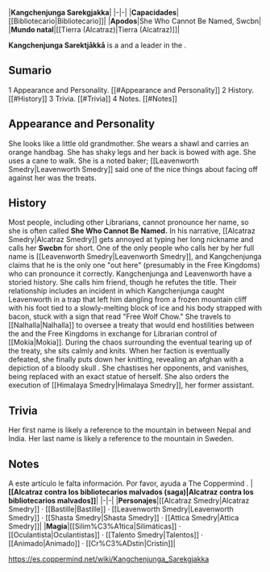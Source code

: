 |**Kangchenjunga Sarekgjakka**|
|-|-|
|**Capacidades**|[[Bibliotecario\|Bibliotecario]]|
|**Apodos**|She Who Cannot Be Named, Swcbn|
|**Mundo natal**|[[Tierra (Alcatraz)\|Tierra (Alcatraz)]]|

**Kangchenjunga Sarektjåkkå** is a  and a leader in the .

## Sumario

1 Appearance and Personality. [[#Appearance and Personality]] 
2 History. [[#History]] 
3 Trivia. [[#Trivia]] 
4 Notes. [[#Notes]] 


## Appearance and Personality
She looks like a little old grandmother. She wears a shawl and carries an orange handbag. She has shaky legs and her back is bowed with age. She uses a cane to walk.
She is a noted baker; [[Leavenworth Smedry\|Leavenworth Smedry]] said one of the nice things about facing off against her was the treats.

## History
Most people, including other Librarians, cannot pronounce her name, so she is often called **She Who Cannot Be Named.** In his narrative, [[Alcatraz Smedry\|Alcatraz Smedry]] gets annoyed at typing her long nickname and calls her **Swcbn** for short. One of the only people who calls her by her full name is [[Leavenworth Smedry\|Leavenworth Smedry]], and Kangchenjunga claims that he is the only one "out here" (presumably in the Free Kingdoms) who can pronounce it correctly.
Kangchenjunga and Leavenworth have a storied history. She calls him friend, though he refutes the title. Their relationship includes an incident in which Kangchenjunga caught Leavenworth in a trap that left him dangling from a frozen mountain cliff with his foot tied to a slowly-melting block of ice and his body strapped with bacon, stuck with a sign that read "Free Wolf Chow." 
She travels to [[Nalhalla\|Nalhalla]] to oversee a treaty that would end hostilities between the  and the Free Kingdoms in exchange for Librarian control of [[Mokia\|Mokia]]. During the chaos surrounding the eventual tearing up of the treaty, she sits calmly and knits. When her faction is eventually defeated, she finally puts down her knitting, revealing an afghan with a depiction of a bloody skull . She chastises her opponents, and vanishes, being replaced with an exact statue of herself.
She also orders the execution of [[Himalaya Smedry\|Himalaya Smedry]], her former assistant.

## Trivia
Her first name is likely a reference to the mountain  in between Nepal and India. Her last name is likely a reference to the mountain  in Sweden.

## Notes

A este artículo le falta información. Por favor, ayuda a The Coppermind .
|**[[Alcatraz contra los bibliotecarios malvados (saga)\|Alcatraz contra los bibliotecarios malvados]]**|
|-|-|
|**Personajes**|[[Alcatraz Smedry\|Alcatraz Smedry]] · [[Bastille\|Bastille]] · [[Leavenworth Smedry\|Leavenworth Smedry]] · [[Shasta Smedry\|Shasta Smedry]] · [[Attica Smedry\|Attica Smedry]]|
|**Magia**|[[Silim%C3%A1tica\|Silimáticas]] · [[Oculantista\|Oculantistas]] · [[Talento Smedry\|Talentos]] · [[Animado\|Animado]] · [[Cr%C3%ADstin\|Crístin]]|



https://es.coppermind.net/wiki/Kangchenjunga_Sarekgjakka